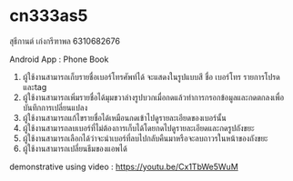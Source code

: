 # cn333as5

สุธีกานต์ เก่งกรีฑาพล 6310682676

Android App : Phone Book

1. ผู้ใช้งานสามารถเก็บรายชื่อเบอร์โทรศัพท์ได้ จะแสดงในรูปแบบสี ชื่อ เบอร์โทร รายการโปรดและtag
2. ผู้ใช้งานสามารถเพิ่มรายชื่อได้มุมขวาล่างรูปบวกเมื่อกดแล้วทำการกรอกข้อมูลและกดตกลงเพื่อบันทึกการเปลี่ยนแปลง
3. ผู้ใช้งานสามารถแก้ไขรายชื่อได้เหมือนกดเข้าไปดูรายละเอียดของเบอร์นั้น
4. ผู้ใช้งานสามารถลบเบอร์ที่ไม่ต้องการเก็บได้โดยกดไปดูรายละเอียดและกดรูปถังขยะ
5. ผู้ใช้งานสามารถเลือกได้ว่าจะนำเบอร์ที่ลบไปกลับคืนมาหรือจะลบถาวรในหน้าของถังขยะ
6. ผู้ใช้งานสามารถเปลี่ยนธีมของแอพได้

demonstrative using video : https://youtu.be/Cx1TbWe5WuM
